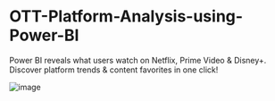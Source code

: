 # OTT-Platform-Analysis-using-Power-BI
Power BI reveals what users watch on Netflix, Prime Video &amp; Disney+. Discover platform trends &amp; content favorites in one click!


![image](https://github.com/YG2312/OTT-Platform-Analysis-using-Power-BI/assets/112683735/7bcab8d0-fb24-4079-9447-c082891a2844)

